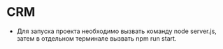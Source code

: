 # CRM
* Для запуска проекта необходимо вызвать команду node server.js, затем в отдельном терминале вызвать npm run start.  